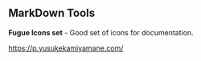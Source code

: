 ## MarkDown Tools 

**Fugue Icons set** - Good set of icons for documentation. 

https://p.yusukekamiyamane.com/

&nbsp;
&nbsp;
